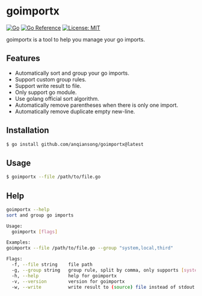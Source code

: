 # goimportx

[![Go](https://github.com/anqiansong/goimportx/actions/workflows/go.yml/badge.svg)](https://github.com/anqiansong/goimportx/actions/workflows/go.yml)
[![Go Reference](https://pkg.go.dev/badge/github.com/anqiansong/goimportx.svg)](https://pkg.go.dev/github.com/anqiansong/goimportx)
[![License: MIT](https://img.shields.io/badge/License-MIT-gree.svg)](https://github.com/anqiansong/goimportx/blob/main/LICENSE)

goimportx is a tool to help you manage your go imports.

## Features

- Automatically sort and group your go imports.
- Support custom group rules.
- Support write result to file.
- Only support go module.
- Use golang official sort algorithm.
- Automatically remove parentheses when there is only one import.
- Automatically remove duplicate empty new-line.

## Installation

```bash
$ go install github.com/anqiansong/goimportx@latest
```

## Usage

```bash
$ goimportx --file /path/to/file.go
```

## Help

```bash
goimportx --help
sort and group go imports

Usage:
  goimportx [flags]

Examples:
goimportx --file /path/to/file.go --group "system,local,third"

Flags:
  -f, --file string    file path
  -g, --group string   group rule, split by comma, only supports [system,local,third,others] (default "system,local,third")
  -h, --help           help for goimportx
  -v, --version        version for goimportx
  -w, --write          write result to (source) file instead of stdout
```

